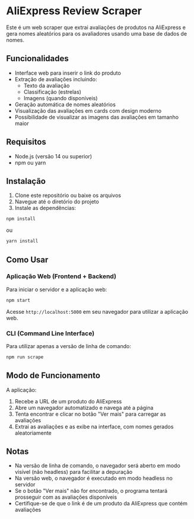 # AliExpress Review Scraper

Este é um web scraper que extrai avaliações de produtos na AliExpress e gera nomes aleatórios para os avaliadores usando uma base de dados de nomes.

## Funcionalidades

- Interface web para inserir o link do produto
- Extração de avaliações incluindo:
  - Texto da avaliação
  - Classificação (estrelas)
  - Imagens (quando disponíveis)
- Geração automática de nomes aleatórios
- Visualização das avaliações em cards com design moderno
- Possibilidade de visualizar as imagens das avaliações em tamanho maior

## Requisitos

- Node.js (versão 14 ou superior)
- npm ou yarn

## Instalação

1. Clone este repositório ou baixe os arquivos
2. Navegue até o diretório do projeto
3. Instale as dependências:

```bash
npm install
```

ou

```bash
yarn install
```

## Como Usar

### Aplicação Web (Frontend + Backend)

Para iniciar o servidor e a aplicação web:

```bash
npm start
```

Acesse `http://localhost:5000` em seu navegador para utilizar a aplicação web.

### CLI (Command Line Interface)

Para utilizar apenas a versão de linha de comando:

```bash
npm run scrape
```

## Modo de Funcionamento

A aplicação:
1. Recebe a URL de um produto do AliExpress
2. Abre um navegador automatizado e navega até a página
3. Tenta encontrar e clicar no botão "Ver mais" para carregar as avaliações
4. Extrai as avaliações e as exibe na interface, com nomes gerados aleatoriamente

## Notas

- Na versão de linha de comando, o navegador será aberto em modo visível (não headless) para facilitar a depuração
- Na versão web, o navegador é executado em modo headless no servidor
- Se o botão "Ver mais" não for encontrado, o programa tentará prosseguir com as avaliações disponíveis
- Certifique-se de que o link é de um produto da AliExpress que contém avaliações